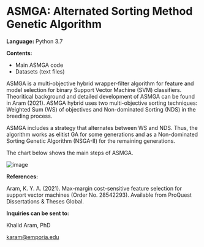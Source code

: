 # ASMGA: Alternated Sorting Method Genetic Algorithm

**Language:** Python 3.7

**Contents:**
 - Main ASMGA code
 - Datasets (text files)

ASMGA is a multi-objective hybrid wrapper-filter algorithm for feature and model selection for binary Support Vector Machine (SVM) classifiers. Theoritical background and detailed development of ASMGA can be found in Aram (2021).
ASMGA hybrid uses two multi-objective sorting techniques: Weighted Sum (WS) of objectives and Non-dominated Sorting (NDS) in the breeding process. 
 
ASMGA includes a strategy that alternates between WS and NDS. Thus, the algorithm works as elitist GA for some generations and as a Non-dominated Sorting Genetic Algorithm (NSGA-II) for the remaining generations. 
 
The chart below shows the main steps of ASMGA.

![image](https://user-images.githubusercontent.com/57454095/172543282-334c7c50-1892-4e57-910a-1760a939ed1c.png)


**References:**

Aram, K. Y. A. (2021). Max-margin cost-sensitive feature selection for support vector machines (Order No. 28542293). Available from ProQuest Dissertations & Theses Global.

**Inquiries can be sent to:**

Khalid Aram, PhD

karam@emporia.edu
